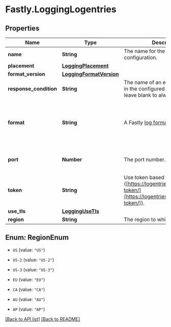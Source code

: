 # Fastly.LoggingLogentries

## Properties

Name | Type | Description | Notes
------------ | ------------- | ------------- | -------------
**name** | **String** | The name for the real-time logging configuration. | [optional] 
**placement** | [**LoggingPlacement**](LoggingPlacement.md) |  | [optional] 
**format_version** | [**LoggingFormatVersion**](LoggingFormatVersion.md) |  | [optional] 
**response_condition** | **String** | The name of an existing condition in the configured endpoint, or leave blank to always execute. | [optional] 
**format** | **String** | A Fastly [log format string](https://docs.fastly.com/en/guides/custom-log-formats). | [optional] [default to &#39;%h %l %u %t &quot;%r&quot; %&amp;gt;s %b&#39;]
**port** | **Number** | The port number. | [optional] [default to 20000]
**token** | **String** | Use token based authentication ([https://logentries.com/doc/input-token/](https://logentries.com/doc/input-token/)). | [optional] 
**use_tls** | [**LoggingUseTls**](LoggingUseTls.md) |  | [optional] 
**region** | **String** | The region to which to stream logs. | [optional] 



## Enum: RegionEnum


* `US` (value: `"US"`)

* `US-2` (value: `"US-2"`)

* `US-3` (value: `"US-3"`)

* `EU` (value: `"EU"`)

* `CA` (value: `"CA"`)

* `AU` (value: `"AU"`)

* `AP` (value: `"AP"`)





[[Back to API list]](../../README.md#endpoints) [[Back to README]](../../README.md)
